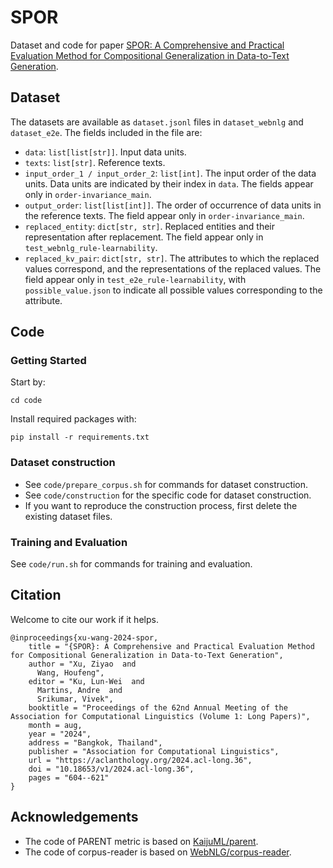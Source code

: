# SPOR
Dataset and code for paper [SPOR: A Comprehensive and Practical Evaluation Method for Compositional Generalization in Data-to-Text Generation](https://arxiv.org/abs/2405.10650).

## Dataset
The datasets are available as `dataset.jsonl` files in `dataset_webnlg` and `dataset_e2e`. The fields included in the file are:
- `data`: `list[list[str]]`. Input data units.
- `texts`: `list[str]`. Reference texts.
- `input_order_1 / input_order_2`: `list[int]`. The input order of the data units. Data units are indicated by their index in `data`. The fields appear only in `order-invariance_main`.
- `output_order`: `list[list[int]]`. The order of occurrence of data units in the reference texts. The field appear only in `order-invariance_main`.
- `replaced_entity`: `dict[str, str]`. Replaced entities and their representation after replacement. The field appear only in `test_webnlg_rule-learnability`.
- `replaced_kv_pair`: `dict[str, str]`. The attributes to which the replaced values correspond, and the representations of the replaced values. The field appear only in `test_e2e_rule-learnability`, with `possible_value.json` to indicate all possible values corresponding to the attribute.


## Code
### Getting Started
Start by:
```
cd code
```
Install required packages with: 
```
pip install -r requirements.txt
```
### Dataset construction
- See `code/prepare_corpus.sh` for commands for dataset construction.
- See `code/construction` for the specific code for dataset construction.
- If you want to reproduce the construction process, first delete the existing dataset files. 

### Training and Evaluation
See `code/run.sh` for commands for training and evaluation.

## Citation
Welcome to cite our work if it helps.
```
@inproceedings{xu-wang-2024-spor,
    title = "{SPOR}: A Comprehensive and Practical Evaluation Method for Compositional Generalization in Data-to-Text Generation",
    author = "Xu, Ziyao  and
      Wang, Houfeng",
    editor = "Ku, Lun-Wei  and
      Martins, Andre  and
      Srikumar, Vivek",
    booktitle = "Proceedings of the 62nd Annual Meeting of the Association for Computational Linguistics (Volume 1: Long Papers)",
    month = aug,
    year = "2024",
    address = "Bangkok, Thailand",
    publisher = "Association for Computational Linguistics",
    url = "https://aclanthology.org/2024.acl-long.36",
    doi = "10.18653/v1/2024.acl-long.36",
    pages = "604--621"
}
```


## Acknowledgements

* The code of PARENT metric is based on [KaijuML/parent](https://github.com/KaijuML/parent).
* The code of corpus-reader is based on [WebNLG/corpus-reader](https://gitlab.com/webnlg/corpus-reader).
